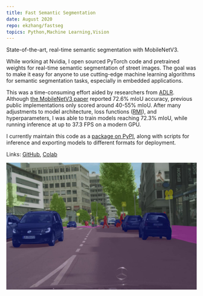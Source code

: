 ```yaml
---
title: Fast Semantic Segmentation
date: August 2020
repo: ekzhang/fastseg
topics: Python,Machine Learning,Vision
---
```


<div class="row">
  <div class="col-md-8">
    <p class="lead">
      State-of-the-art, real-time semantic segmentation with MobileNetV3.
    </p>
    <p>
      While working at Nvidia, I open sourced PyTorch code and pretrained
      weights for real-time semantic segmentation of street images. The goal was
      to make it easy for anyone to use cutting-edge machine learning algorithms
      for semantic segmentation tasks, especially in embedded applications.
    </p>
    <p>
      This was a time-consuming effort aided by researchers from
      <a href="https://nv-adlr.github.io/">ADLR</a>. Although
      <a href="https://arxiv.org/abs/1905.02244v5">the MobileNetV3 paper</a>
      reported 72.6% mIoU accuracy, previous public implementations only scored
      around 40-55% mIoU. After many adjustments to model architecture, loss
      functions (<a href="https://arxiv.org/abs/1910.12037">RMI</a>), and
      hyperparameters, I was able to train models reaching 72.3% mIoU, while
      running inference at up to 37.3 FPS on a modern GPU.
    </p>
    <p>
      I currently maintain this code as a
      <a href="https://pypi.org/project/fastseg/">package on PyPI</a>, along
      with scripts for inference and exporting models to different formats for
      deployment.
    </p>
    <p class="font-weight-bold">
      Links:
      <a href="https://github.com/ekzhang/fastseg">GitHub</a>,
      <a
        href="https://colab.research.google.com/github/ekzhang/fastseg/blob/master/demo/fastseg-semantic-segmentation.ipynb"
        >Colab</a
      >
    </p>
  </div>
  <div class="col-md-4">
    <a href="/assets/images/fastseg.jpg">
      <img
        class="img-fluid"
        alt="Cityscapes semantic segmentation"
        src="/assets/images/fastseg.jpg"
      />
    </a>
  </div>
</div>
